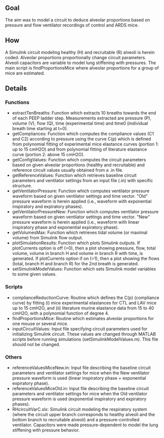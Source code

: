 ## Goal
The aim was to model a circuit to deduce alveolar proportions based on 
pressure and flow ventilator recordings of control and ARDS mice.

## How
A Simulink circuit modeling healthy (H) and recruitable (R) alveoli is 
herein coded. Alveolar proportions proportionally change circuit 
parameters. Alveoli capacitors are variable to model lung stiffening with
pressures. The main script is findProportionsMice where alveolar proportions
for a group of mice are estimated.

## Details
### Functions 

- extractTenBreaths: Function which extracts 10 breaths towards the end of 
each PEEP ladder step. Measurements extracted are pressure (P), volume (V),
flow (Q), time (experimental time) and time0 (individual breath time 
starting at t=0).
- getCompliances: Function which computes the compliance values (C1 and C2) 
according to pressure using the curve C(p) which is defined from polynomial
fitting of experimental mice elastance curves (portion 1: up to 15 cmH2O) 
and from polynomial fitting of literature elastance curve (portion 2: above 
15 cmH2O).
- getConfigValues: Function which computes the circuit parameters based on 
given alveolar proportions (healthy and recruitable) and reference circuit 
values usually obtained from a .in file.
- getReferenceValues: Function which retrieves baseline circuit parameters 
and ventilator settings from an input file (.in) with specific structure.
- getVentilatorPressure: Function which computes ventilator pressure 
waveform based on given ventilator settings and time vector. "Old" pressure
waveform is herein applied (i.e., waveform with exponential inspiratory and 
expiratory phases).
- getVentilatorPressureNew: Function which computes ventilator pressure 
waveform based on given ventilator settings and time vector. "New" pressure 
waveform is herein applied (i.e., waveform with linear inspiratory phase 
and exponential expiratory phase).
- getVolumesMax: Function which retrieves tidal volume (or maximal volume) 
from Simulink flow output.
- plotSimulationResults: Function which plots Simulink outputs. If 
plotCurrents option is off (=0), then a plot showing pressure, flow, 
total volume, volume in branch H and volume in branch R with time, is 
generated. If plotCurrents option if on (=1), then a plot showing the flows
(total, branch H and branch R) for the 2nd breath is generated.
- setSimulinkModelValues: Function which sets Simulink model variables to 
some given values. 

### Scripts

- complianceReductionCurve: Routine which defines the C(p) (compliance 
curve) by fitting (i) mice experimental elastances for CTL and LAV mice up 
to 15 cmH2O, and (ii) literature murine elastance data from 15 to 40 cmH2O,
with a polynomial function of degree 4.
- findProportionsMice: Routine which estimates alveolar proportions for one 
mouse or several mice.
- inputCircuitValues: Input file specifying circuit parameters used for 
initializing Simulink circuit. These values are changed through MATLAB 
scripts before running simulations (setSimulinkModelValues.m). This file 
should not be changed.

### Others

- referenceValuesMiceNew.in: Input file describing the baseline circuit 
parameters and ventilator settings for mice when the New ventilator 
pressure waveform is used (linear inspiratory phase + exponential 
expiratory phase).
- referenceValuesMiceOld.in: Input file describing the baseline circuit 
parameters and ventilator settings for mice when the Old ventilator 
pressure waveform is used (exponential inspiratory and expiratory phases).
- RHcircuitVarC.slx: Simulink circuit modeling the respiratory system 
(where the circuit upper branch corresponds to healthy alveoli and the 
bottom branch to recruitable alveoli) and a pressure-controlled ventilator.
Capacitors were made pressure-dependent to model the lung stiffening with 
pressure behavior.
